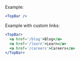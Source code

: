 Example:

```jsx
<TopBar />
```

Example with custom links:

```jsx
<TopBar>
  <a href='/blog'>Blog</a>
  <a href='/learn'>Learn</a>
  <a href='/careers'>Careers</a>
</TopBar>
```
